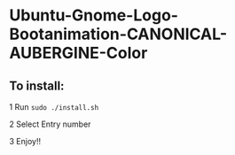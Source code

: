 # Ubuntu-Gnome-Logo-Bootanimation-CANONICAL-AUBERGINE-Color

## To install:
1 Run `sudo ./install.sh`

2 Select Entry number

3 Enjoy!!
